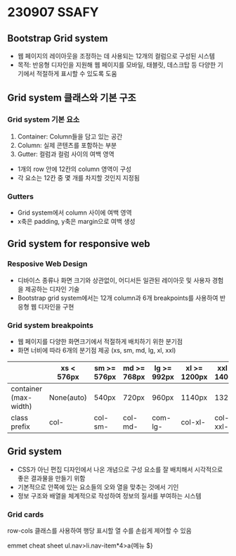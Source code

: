 # 230907 SSAFY
## Bootstrap Grid system
* 웹 페이지의 레이아웃을 조정하는 데 사용되는 12개의 컬럼으로 구성된 시스템
* 목적: 반응형 디자인을 지원해 웹 페이지를 모바일, 태블릿, 데스크탑 등 다양한 기기에서 적절하게 표시할 수 있도록 도움
## Grid system 클래스와 기본 구조
### Grid system 기본 요소
1. Container: Column들을 담고 있는 공간
2. Column: 실제 콘텐츠를 포함하는 부분
3. Gutter: 컬럼과 컬럼 사이의 여백 영역
* 1개의 row 안에 12칸의 column 영역이 구성
* 각 요소는 12칸 중 몇 개를 차지할 것인지 지정됨
### Gutters
* Grid system에서 column 사이에 여백 영역
* x축은 padding, y축은 margin으로 여백 생성
## Grid system for responsive web
### Resposive Web Design
* 디바이스 종류나 화면 크기와 상관없이, 어디서든 일관된 레이아웃 및 사용자 경험을 제공하는 디자인 기술
* Bootstrap grid system에서는 12개 column과 6개 breakpoints를 사용하여 반응형 웹 디자인을 구현
### Grid system breakpoints
* 웹 페이지를 다양한 화면크기에서 적절하게 배치하기 위한 분기점
* 화면 너비에 따라 6개의 분기점 제공 (xs, sm, md, lg, xl, xxl)

||xs < 576px|sm >= 576px|md >= 768px|lg >= 992px|xl >= 1200px|xxl >= 1400px|
|---|---|---|---|---|---|---|
|container (max-width)|None(auto)|540px|720px|960px|1140px|1320px|
|class prefix|col-|col-sm-|col-md-|com-lg-|col-xl-|col-xxl-|

## Grid system
* CSS가 아닌 편집 디자인에서 나온 개념으로 구성 요소를 잘 배치해서 시각적으로 좋은 결과물을 만들기 위함
* 기본적으로 안쪽에 있는 요소들의 오와 열을 맞추는 것에서 기인
* 정보 구조와 배열을 체계적으로 작성하여 정보의 질서를 부여하는 시스템
### Grid cards
row-cols 클래스를 사용하여 행당 표시할 열 수를 손쉽게 제어할 수 있음


emmet cheat sheet
ul.nav>li.nav-item*4>a{메뉴 $}